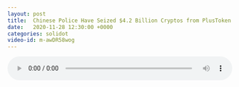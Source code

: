 ```yaml
---
layout: post
title:  Chinese Police Have Seized $4.2 Billion Cryptos from PlusToken Ponzi Crackdown
date:   2020-11-28 12:30:00 +0000
categories: solidot
video-id: m-awDR58wog
---
```


<audio src="/assets/9c350d4f7c20d2cde5c3376256fac032.mp3" style="width: 100%;" controls></audio>

